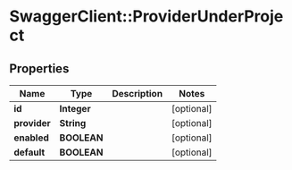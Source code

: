 # SwaggerClient::ProviderUnderProject

## Properties
Name | Type | Description | Notes
------------ | ------------- | ------------- | -------------
**id** | **Integer** |  | [optional] 
**provider** | **String** |  | [optional] 
**enabled** | **BOOLEAN** |  | [optional] 
**default** | **BOOLEAN** |  | [optional] 



